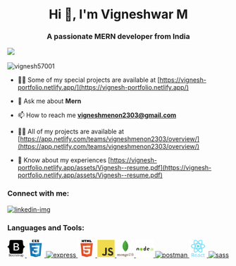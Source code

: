 <h1 align="center">Hi 👋, I'm Vigneshwar M</h1>
<h3 align="center">A passionate MERN developer from India</h3>
<img align="right alt="Coding" width="400" src="[https://media.tenor.com/UttC4AITYR4AAAAd/full-stack-developer.gif](https://camo.githubusercontent.com/2dcf1a73f7dcb84e53882d821de7b61d4362388b92e1f9d974563c489abeb342/68747470733a2f2f6d69726f2e6d656469756d2e636f6d2f6d61782f3730302f302a4647443642557a7a5a7331564a4c75592e676966)"/>

<p align="left"> <img src="https://komarev.com/ghpvc/?username=vignesh57001&color=green" alt="vignesh57001" /> </p>

- 👨‍💻 Some of my special projects are available at [https://vignesh-portfolio.netlify.app/](https://vignesh-portfolio.netlify.app/)
  
- 💬 Ask me about **Mern**

- 📫 How to reach me **vigneshmenon2303@gmail.com**

- 👨‍💻 All of my projects are available at [https://app.netlify.com/teams/vigneshmenon2303/overview/](https://app.netlify.com/teams/vigneshmenon2303/overview/)

- 📄 Know about my experiences [https://vignesh-portfolio.netlify.app/assets/Vignesh--resume.pdf](https://vignesh-portfolio.netlify.app/assets/Vignesh--resume.pdf)

<h3 align="left">Connect with me:</h3>
<p align="left">
<a href="https://www.linkedin.com/in/vignesh-menon-061330269/" target="blank"><img align="center" src="https://raw.githubusercontent.com/rahuldkjain/github-profile-readme-generator/master/src/images/icons/Social/linked-in-alt.svg" alt="linkedin-img" height="30" width="40" /></a>
</p>

<h3 align="left">Languages and Tools:</h3>
<p align="left"> <a href="https://getbootstrap.com" target="_blank" rel="noreferrer"> <img src="https://raw.githubusercontent.com/devicons/devicon/master/icons/bootstrap/bootstrap-plain-wordmark.svg" alt="bootstrap" width="40" height="40"/> </a> <a href="https://www.w3schools.com/css/" target="_blank" rel="noreferrer"> <img src="https://raw.githubusercontent.com/devicons/devicon/master/icons/css3/css3-original-wordmark.svg" alt="css3" width="40" height="40"/> </a> <a href="https://expressjs.com" target="_blank" rel="noreferrer"> <img src="https://ih1.redbubble.net/image.438908244.6144/st,small,507x507-pad,600x600,f8f8f8.u2.jpg" alt="express" width="40" height="40"/> </a> <a href="https://www.w3.org/html/" target="_blank" rel="noreferrer"> <img src="https://raw.githubusercontent.com/devicons/devicon/master/icons/html5/html5-original-wordmark.svg" alt="html5" width="40" height="40"/> </a> <a href="https://developer.mozilla.org/en-US/docs/Web/JavaScript" target="_blank" rel="noreferrer"> <img src="https://raw.githubusercontent.com/devicons/devicon/master/icons/javascript/javascript-original.svg" alt="javascript" width="40" height="40"/> </a> <a href="https://www.mongodb.com/" target="_blank" rel="noreferrer"> <img src="https://raw.githubusercontent.com/devicons/devicon/master/icons/mongodb/mongodb-original-wordmark.svg" alt="mongodb" width="40" height="40"/> </a> <a href="https://nodejs.org" target="_blank" rel="noreferrer"> <img src="https://raw.githubusercontent.com/devicons/devicon/master/icons/nodejs/nodejs-original-wordmark.svg" alt="nodejs" width="40" height="40"/> </a> <a href="https://postman.com" target="_blank" rel="noreferrer"> <img src="https://www.vectorlogo.zone/logos/getpostman/getpostman-icon.svg" alt="postman" width="40" height="40"/> </a> <a href="https://reactjs.org/" target="_blank" rel="noreferrer"> <img src="https://raw.githubusercontent.com/devicons/devicon/master/icons/react/react-original-wordmark.svg" alt="react" width="40" height="40"/> </a> <a href="https://wordpress.com/" target="_blank" rel="noreferrer"> <img src="https://cdn-icons-png.flaticon.com/512/174/174881.png" alt="sass" width="40" height="40"/> </p>
